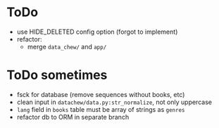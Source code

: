 # ToDo

- use HIDE_DELETED config option (forgot to implement)
- refactor:
  - merge `data_chew/` and `app/`

# ToDo sometimes

- fsck for database (remove sequences without books, etc)
- clean input in `datachew/data.py:str_normalize`, not only uppercase
- `lang` field in `books` table must be array of strings as `genres`
- refactor db to ORM in separate branch
